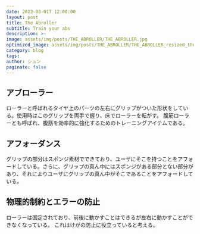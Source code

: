 ```yaml
---
date: 2023-08-01T 12:00:00
layout: post
title: The Abroller
subtitle: Train your abs
description: >-
image: assets/img/posts/THE_ABROLLER/THE_ABROLLER.jpg
optimized_image: assets/img/posts/THE_ABROLLER/THE_ABROLLER_resized_thumbnail.jpg
category: blog
tags: 
author: シュン
paginate: false
---
```


## アブローラー

ローラーと呼ばれるタイヤ上のパーツの左右にグリップがついた形状をしている。使用時はこのグリップを両手で握り、床でローラーを転がす。
腹筋ローラーとも呼ばれ、腹筋を効率的に強化するためのトレーニングアイテムである。

## アフォーダンス

グリップの部分はスポンジ素材でできており、ユーザにそこを持つことをアフォードしている。さらに、グリップの真ん中にはスポンジがある部分とない部分があり、それによりユーザにグリップの真ん中がそこであることをアフォードしている。

## 物理的制約とエラーの防止

ローラーは固定されており、前後に動かすことはできるが左右に動かすことができなくなっている。
これはけがの防止に役立っていると考える。